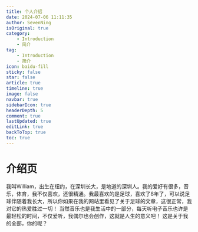 ```yaml
---
title: 个人介绍
date: 2024-07-06 11:11:35
author: SevenNing
isOriginal: true
category: 
    - Introduction
    - 简介
tag:
    - Introduction
    - 简介
icon: baidu-fill
sticky: false
star: false
article: true
timeline: true
image: false
navbar: true
sidebarIcon: true
headerDepth: 5
comment: true
lastUpdated: true
editLink: true
backToTop: true
toc: true
---
```


# 介绍页

我叫William，出生在纽约，在深圳长大，是地道的深圳人。我的爱好有很多，音乐，体育，我不仅喜欢，还很精通。我最喜欢的是足球，喜欢了8年了，可以说足球伴随着我长大，所以你如果在我的网站里看见了关于足球的文章，这很正常，我对它的热爱胜过一切！ 当然音乐也是我生活中的一部分，每天听电子音乐也许是最轻松的时间，不仅爱听，我偶尔也会创作，这就是人生的意义吧！ 这是关于我的全部，你的呢？
